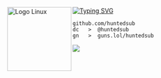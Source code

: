 [![Typing SVG](https://readme-typing-svg.herokuapp.com?font=Roboto+Mono&lines=HUNTEDSUB)](https://git.io/typing-svg)
<img src="https://www.svgrepo.com/show/330851/linux.svg" alt="Logo Linux" width="147" align="left">


```
github.com/huntedsub
dc   >  @huntedsub
gn   >  guns.lol/huntedsub
```

![](https://komarev.com/ghpvc/?username=huntedsub)
